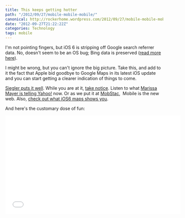 ```yaml
---
title: This keeps getting hotter
path: "/2012/09/27/mobile-mobile-mobile/"
canonical: http://rockerhome.wordpress.com/2012/09/27/mobile-mobile-mobile/
date: "2012-09-27T21:22:22Z"
categories: Technology
tags: mobile
---
```

I'm not pointing fingers, but iOS 6 is stripping off Google search referrer data.<span class="more"></span> No, doesn't seem to be an OS bug; Bing data is preserved ([read more here](http://searchengineland.com/ios-6-removes-all-google-search-referer-data-134560)).

I might be wrong, but you can't ignore the big picture. Take this, and add to it the fact that Apple bid goodbye to Google Maps in its latest iOS update and you can start getting a clearer indication of things to come.

[Siegler puts it well](http://massivegreatness.com/squeeze-my-hand). While you are at it, [take notice](http://massivegreatness.com/mobile). Listen to what [Marissa Mayer is telling Yahoo!](http://www.businessinsider.com/here-is-the-plan-marissa-mayer-just-announced-to-yahoo-employees-2012-9) now. Or as we put it at [MobStac](http://mobstac.com),  Mobile is the new web. Also, [check out what iOS6 maps shows you](http://theamazingios6maps.tumblr.com/).

And here's the customary dose of fun:

<div class="video-box">
    <iframe width="560" height="315" src="//www.youtube.com/embed/QxVlBlhVuY8" frameborder="0" allowfullscreen></iframe>
</div>